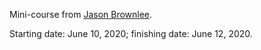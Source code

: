 Mini-course from [Jason Brownlee](https://machinelearningmastery.com/).

Starting date: June 10, 2020; finishing date: June 12, 2020.

